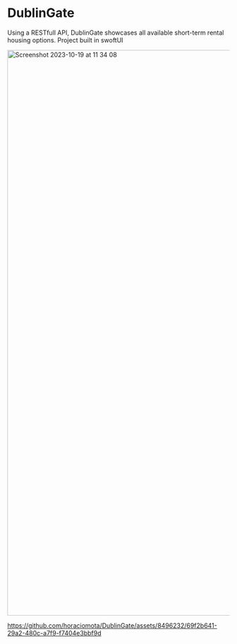 # DublinGate
Using a RESTfull API, DublinGate showcases all available short-term rental housing options. Project built in swoftUI


<img width="1280" alt="Screenshot 2023-10-19 at 11 34 08" src="https://github.com/horaciomota/DublinGate/assets/8496232/3fa3f9f1-27fe-4275-84f2-f8d08d89a99d">


https://github.com/horaciomota/DublinGate/assets/8496232/69f2b641-29a2-480c-a7f9-f7404e3bbf9d

